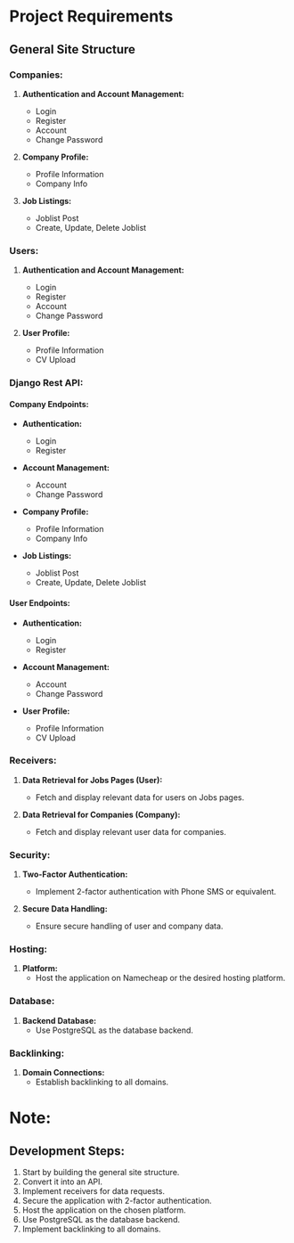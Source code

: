 # Project Requirements

## General Site Structure

### Companies:

1. **Authentication and Account Management:**
    - Login
    - Register
    - Account
    - Change Password

2. **Company Profile:**
    - Profile Information
    - Company Info

3. **Job Listings:**
    - Joblist Post
    - Create, Update, Delete Joblist

### Users:

1. **Authentication and Account Management:**
    - Login
    - Register
    - Account
    - Change Password

2. **User Profile:**
    - Profile Information
    - CV Upload

### Django Rest API:

#### Company Endpoints:

- **Authentication:**
  - Login
  - Register

- **Account Management:**
  - Account
  - Change Password

- **Company Profile:**
  - Profile Information
  - Company Info

- **Job Listings:**
  - Joblist Post
  - Create, Update, Delete Joblist

#### User Endpoints:

- **Authentication:**
  - Login
  - Register

- **Account Management:**
  - Account
  - Change Password

- **User Profile:**
  - Profile Information
  - CV Upload

### Receivers:

1. **Data Retrieval for Jobs Pages (User):**
    - Fetch and display relevant data for users on Jobs pages.

2. **Data Retrieval for Companies (Company):**
    - Fetch and display relevant user data for companies.

### Security:

1. **Two-Factor Authentication:**
    - Implement 2-factor authentication with Phone SMS or equivalent.

2. **Secure Data Handling:**
    - Ensure secure handling of user and company data.

### Hosting:

1. **Platform:**
    - Host the application on Namecheap or the desired hosting platform.

### Database:

1. **Backend Database:**
    - Use PostgreSQL as the database backend.

### Backlinking:

1. **Domain Connections:**
    - Establish backlinking to all domains.

# Note:

## Development Steps:

1. Start by building the general site structure.
2. Convert it into an API.
3. Implement receivers for data requests.
4. Secure the application with 2-factor authentication.
5. Host the application on the chosen platform.
6. Use PostgreSQL as the database backend.
7. Implement backlinking to all domains.